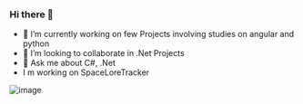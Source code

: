 ### Hi there 👋

- 🔭 I’m currently working on few Projects involving studies on angular and python
- 👯 I’m looking to collaborate in .Net Projects
- 💬 Ask me about C#, .Net
- I m working on SpaceLoreTracker
  
![image](https://github.com/jakubWojnowski/jakubWojnowski/assets/83953649/ca5c0cd0-1a1c-4e52-933a-231e692179f2)



<!--
**jakubWojnowski/jakubWojnowski** is a ✨ _special_ ✨ repository because its `README.md` (this file) appears on your GitHub profile.

Here are some ideas to get you started:

- 🔭 I’m currently working on ProfeSiNet where I'm implementing modular monolith with RabbitMQ
- 🌱 I’m currently learning Modular Monolith Architecture 
- 👯 I’m looking to collaborate in .Net Projects
- 💬 Ask me about C#, .Net
  ![image](https://github.com/jakubWojnowski/jakubWojnowski/assets/83953649/c6c13227-8972-498c-97df-7668c594ecfd)
-->
